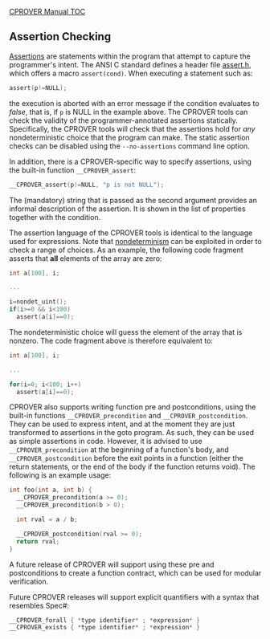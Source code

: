 [CPROVER Manual TOC](../../)

## Assertion Checking

[Assertions](http://en.wikipedia.org/wiki/Assertion_%28computing%29) are
statements within the program that attempt to capture the programmer's
intent. The ANSI C standard defines a header file
[assert.h](http://en.wikipedia.org/wiki/Assert.h), which offers a macro
`assert(cond)`. When executing a statement such as:

```C
assert(p!=NULL);
```

the execution is aborted with an error message if the condition
evaluates to *false*, that is, if `p` is NULL in the example above. The
CPROVER tools can check the validity of the programmer-annotated
assertions statically. Specifically, the CPROVER tools will check that
the assertions hold for *any* nondeterministic choice that the program
can make. The static assertion checks can be disabled using the
`--no-assertions` command line option.

In addition, there is a CPROVER-specific way to specify assertions,
using the built-in function `__CPROVER_assert`:

```C
__CPROVER_assert(p!=NULL, "p is not NULL");
```

The (mandatory) string that is passed as the second argument provides an
informal description of the assertion. It is shown in the list of
properties together with the condition.

The assertion language of the CPROVER tools is identical to the language
used for expressions.  Note that
[nondeterminism](../../modeling/nondeterminism/) can be exploited in order
to check a range of choices.  As an example, the following code fragment
asserts that **all** elements of the array are zero:

```C
int a[100], i;

...

i=nondet_uint();
if(i>=0 && i<100)
  assert(a[i]==0);
```

The nondeterministic choice will guess the element of the array that is
nonzero. The code fragment above is therefore equivalent to:

```C
int a[100], i;

...

for(i=0; i<100; i++)
  assert(a[i]==0);
```

CPROVER also supports writing function pre and postconditions, using
the built-in functions `__CPROVER_precondition` and
`__CPROVER_postcondition`. They can be used to express intent, and at
the moment they are just transformed to assertions in the goto
program. As such, they can be used as simple assertions in
code. However, it is advised to use `__CPROVER_precondition` at the
beginning of a function's body, and `__CPROVER_postcondition` before
the exit points in a function (either the return statements, or the
end of the body if the function returns void). The following is an
example usage:

```C
int foo(int a, int b) {
  __CPROVER_precondition(a >= 0);
  __CPROVER_precondition(b > 0);

  int rval = a / b;

  __CPROVER_postcondition(rval >= 0);
  return rval;
}
```

A future release of CPROVER will support using these pre and
postconditions to create a function contract, which can be used for
modular verification.


Future CPROVER releases will support explicit quantifiers with a syntax
that resembles Spec\#:

```C
__CPROVER_forall { *type identifier* ; *expression* }
__CPROVER_exists { *type identifier* ; *expression* }
```

